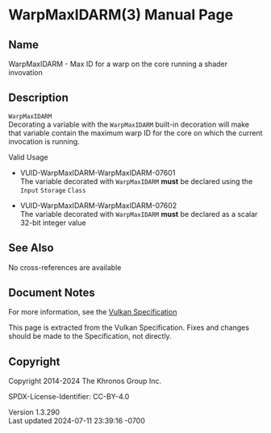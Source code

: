 # WarpMaxIDARM(3) Manual Page

## Name

WarpMaxIDARM - Max ID for a warp on the core running a shader invovation



## <a href="#_description" class="anchor"></a>Description

`WarpMaxIDARM`  
Decorating a variable with the `WarpMaxIDARM` built-in decoration will
make that variable contain the maximum warp ID for the core on which the
current invocation is running.

Valid Usage

- <a href="#VUID-WarpMaxIDARM-WarpMaxIDARM-07601"
  id="VUID-WarpMaxIDARM-WarpMaxIDARM-07601"></a>
  VUID-WarpMaxIDARM-WarpMaxIDARM-07601  
  The variable decorated with `WarpMaxIDARM` **must** be declared using
  the `Input` `Storage` `Class`

- <a href="#VUID-WarpMaxIDARM-WarpMaxIDARM-07602"
  id="VUID-WarpMaxIDARM-WarpMaxIDARM-07602"></a>
  VUID-WarpMaxIDARM-WarpMaxIDARM-07602  
  The variable decorated with `WarpMaxIDARM` **must** be declared as a
  scalar 32-bit integer value

## <a href="#_see_also" class="anchor"></a>See Also

No cross-references are available

## <a href="#_document_notes" class="anchor"></a>Document Notes

For more information, see the <a
href="https://registry.khronos.org/vulkan/specs/1.3-extensions/html/vkspec.html#WarpMaxIDARM"
target="_blank" rel="noopener">Vulkan Specification</a>

This page is extracted from the Vulkan Specification. Fixes and changes
should be made to the Specification, not directly.

## <a href="#_copyright" class="anchor"></a>Copyright

Copyright 2014-2024 The Khronos Group Inc.

SPDX-License-Identifier: CC-BY-4.0

Version 1.3.290  
Last updated 2024-07-11 23:39:16 -0700
